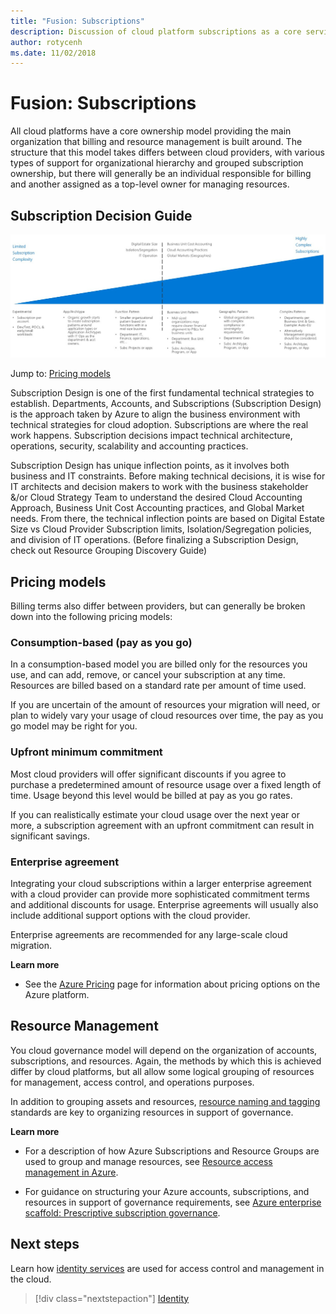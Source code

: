 ```yaml
---
title: "Fusion: Subscriptions" 
description: Discussion of cloud platform subscriptions as a core service in Azure migrations
author: rotycenh
ms.date: 11/02/2018
---
```


# Fusion: Subscriptions

All cloud platforms have a core ownership model providing the main organization
that billing and resource management is built around. The structure that this
model takes differs between cloud providers, with various types of support for
organizational hierarchy and grouped subscription ownership, but there will
generally be an individual responsible for billing and another assigned as a
top-level owner for managing resources.

## Subscription Decision Guide

![Plotting Subscription options from least to most complex, aligned with jump links below](../../_images/discovery-guides/discovery-guide-subscriptions.png)

Jump to: [Pricing models](#pricing-models)

Subscription Design is one of the first fundamental technical strategies to establish. Departments, Accounts, and Subscriptions (Subscription Design) is the approach taken by Azure to align the business environment with technical strategies for cloud adoption. Subscriptions are where the real work happens. Subscription decisions impact technical architecture, operations, security, scalability and accounting practices.

Subscription Design has unique inflection points, as it involves both business and IT constraints. Before making technical decisions, it is wise for IT architects and decision makers to work with the business stakeholder &/or Cloud Strategy Team to understand the desired Cloud Accounting Approach, Business Unit Cost Accounting practices, and Global Market needs. From there, the technical inflection points are based on Digital Estate Size vs Cloud Provider Subscription limits, Isolation/Segregation policies, and division of IT operations. (Before finalizing a Subscription Design, check out Resource Grouping Discovery Guide)


## Pricing models

Billing terms also differ between providers, but can generally be broken down
into the following pricing models:

### Consumption-based (pay as you go)

In a consumption-based model you are billed only for the resources you use, and
can add, remove, or cancel your subscription at any time. Resources are billed
based on a standard rate per amount of time used.

If you are uncertain of the amount of resources your migration will need, or
plan to widely vary your usage of cloud resources over time, the pay as you go
model may be right for you.

### Upfront minimum commitment 

Most cloud providers will offer significant discounts if you agree to purchase a
predetermined amount of resource usage over a fixed length of time. Usage beyond
this level would be billed at pay as you go rates.

If you can realistically estimate your cloud usage over the next year or more, a
subscription agreement with an upfront commitment can result in significant
savings.

### Enterprise agreement

Integrating your cloud subscriptions within a larger enterprise agreement with a
cloud provider can provide more sophisticated commitment terms and additional
discounts for usage. Enterprise agreements will usually also include additional
support options with the cloud provider.

Enterprise agreements are recommended for any large-scale cloud migration.

**Learn more**

-   See the [Azure Pricing](https://azure.microsoft.com/en-us/pricing/) page for
    information about pricing options on the Azure platform.

## Resource Management

You cloud governance model will depend on the organization of accounts,
subscriptions, and resources. Again, the methods by which this is achieved
differ by cloud platforms, but all allow some logical grouping of resources for
management, access control, and operations purposes.

In addition to grouping assets and resources, [resource naming and
tagging](../resource-tagging/overview.md)
standards are key to organizing resources in support of governance.

**Learn more**

-   For a description of how Azure Subscriptions and Resource Groups are used to
    group and manage resources, see [Resource access management in
    Azure](../../getting-started/azure-resource-access.md).

-   For guidance on structuring your Azure accounts, subscriptions, and
    resources in support of governance requirements, see [Azure enterprise
    scaffold: Prescriptive subscription
    governance](../../appendix/azure-scaffold.md).

## Next steps

Learn how [identity services](../identity/overview.md) are used for access control and management in the cloud.

> [!div class="nextstepaction"]
> [Identity](../identity/overview.md)


